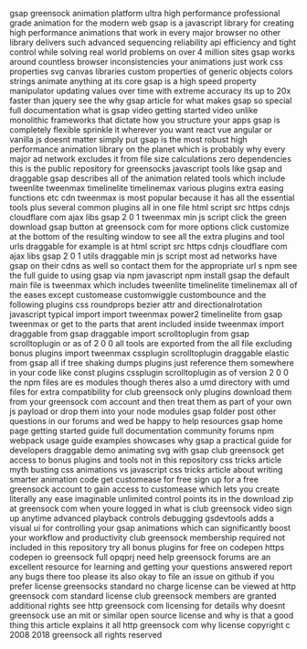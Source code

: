gsap greensock animation platform ultra high performance professional grade animation for the modern web gsap is a javascript library for creating high performance animations that work in every major browser no other library delivers such advanced sequencing reliability api efficiency and tight control while solving real world problems on over 4 million sites gsap works around countless browser inconsistencies your animations just work css properties svg canvas libraries custom properties of generic objects colors strings animate anything at its core gsap is a high speed property manipulator updating values over time with extreme accuracy its up to 20x faster than jquery see the why gsap article for what makes gsap so special full documentation what is gsap video getting started video unlike monolithic frameworks that dictate how you structure your apps gsap is completely flexible sprinkle it wherever you want react vue angular or vanilla js doesnt matter simply put gsap is the most robust high performance animation library on the planet which is probably why every major ad network excludes it from file size calculations zero dependencies this is the public repository for greensocks javascript tools like gsap and draggable gsap describes all of the animation related tools which include tweenlite tweenmax timelinelite timelinemax various plugins extra easing functions etc cdn tweenmax is most popular because it has all the essential tools plus several common plugins all in one file html script src https cdnjs cloudflare com ajax libs gsap 2 0 1 tweenmax min js script click the green download gsap button at greensock com for more options click customize at the bottom of the resulting window to see all the extra plugins and tool urls draggable for example is at html script src https cdnjs cloudflare com ajax libs gsap 2 0 1 utils draggable min js script most ad networks have gsap on their cdns as well so contact them for the appropriate url s npm see the full guide to using gsap via npm javascript npm install gsap the default main file is tweenmax which includes tweenlite timelinelite timelinemax all of the eases except customease customwiggle custombounce and the following plugins css roundprops bezier attr and directionalrotation javascript typical import import tweenmax power2 timelinelite from gsap tweenmax or get to the parts that arent included inside tweenmax import draggable from gsap draggable import scrolltoplugin from gsap scrolltoplugin or as of 2 0 0 all tools are exported from the all file excluding bonus plugins import tweenmax cssplugin scrolltoplugin draggable elastic from gsap all if tree shaking dumps plugins just reference them somewhere in your code like const plugins cssplugin scrolltoplugin as of version 2 0 0 the npm files are es modules though theres also a umd directory with umd files for extra compatibility for club greensock only plugins download them from your greensock com account and then treat them as part of your own js payload or drop them into your node modules gsap folder post other questions in our forums and wed be happy to help resources gsap home page getting started guide full documentation community forums npm webpack usage guide examples showcases why gsap a practical guide for developers draggable demo animating svg with gsap club greensock get access to bonus plugins and tools not in this repository css tricks article myth busting css animations vs javascript css tricks article about writing smarter animation code get customease for free sign up for a free greensock account to gain access to customease which lets you create literally any ease imaginable unlimited control points its in the download zip at greensock com when youre logged in what is club greensock video sign up anytime advanced playback controls debugging gsdevtools adds a visual ui for controlling your gsap animations which can significantly boost your workflow and productivity club greensock membership required not included in this repository try all bonus plugins for free on codepen https codepen io greensock full opqprj need help greensock forums are an excellent resource for learning and getting your questions answered report any bugs there too please its also okay to file an issue on github if you prefer license greensocks standard no charge license can be viewed at http greensock com standard license club greensock members are granted additional rights see http greensock com licensing for details why doesnt greensock use an mit or similar open source license and why is that a good thing this article explains it all http greensock com why license copyright c 2008 2018 greensock all rights reserved